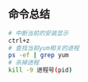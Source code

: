 ## 命令总结

```bash
# 中断当前的安装显示
ctrl+z  
# 查找当前yum相关的进程
ps -ef | grep yum 
# 杀掉进程
kill -9 进程号(pid) 
```